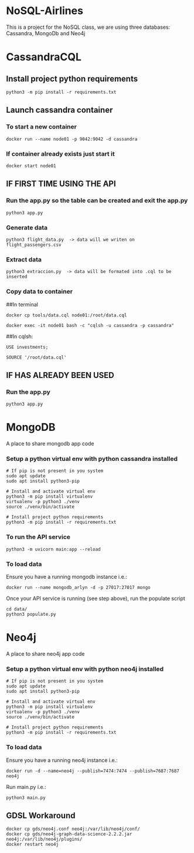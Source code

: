 # NoSQL-Airlines
This is a project for the NoSQL class, we are using three databases: Cassandra, MongoDb and Neo4j
# CassandraCQL
## Install project python requirements
```
python3 -m pip install -r requirements.txt
```
## Launch cassandra container
### To start a new container
```
docker run --name node01 -p 9042:9042 -d cassandra
```
### If container already exists just start it
```
docker start node01
```
## IF FIRST TIME USING THE API
### Run the app.py so the table can be created and exit the app.py
```
python3 app.py
```
### Generate data
```
python3 flight_data.py  -> data will we writen on flight_passengers.csv
```
### Extract data
```
python3 extraccion.py  -> data will be formated into .cql to be inserted
```
### Copy data to container
##In terminal
```
docker cp tools/data.cql node01:/root/data.cql
```
```
docker exec -it node01 bash -c "cqlsh -u cassandra -p cassandra"
```
##In cqlsh:
```
USE investments;
```
```
SOURCE '/root/data.cql'

```
## IF HAS ALREADY BEEN USED
### Run the app.py    
```
python3 app.py
```
# MongoDB
A place to share mongodb app code
### Setup a python virtual env with python cassandra installed
```
# If pip is not present in you system
sudo apt update
sudo apt install python3-pip

# Install and activate virtual env
python3 -m pip install virtualenv
virtualenv -p python3 ./venv
source ./venv/bin/activate

# Install project python requirements
python3 -m pip install -r requirements.txt
```
### To run the API service
```
python3 -m uvicorn main:app --reload
```
### To load data
Ensure you have a running mongodb instance
i.e.:
```
docker run --name mongodb_arlyn -d -p 27017:27017 mongo
```
Once your API service is running (see step above), run the populate script
```
cd data/
python3 populate.py
```
# Neo4j
A place to share neo4j app code
### Setup a python virtual env with python neo4j installed
```
# If pip is not present in you system
sudo apt update
sudo apt install python3-pip

# Install and activate virtual env
python3 -m pip install virtualenv
virtualenv -p python3 ./venv
source ./venv/bin/activate

# Install project python requirements
python3 -m pip install -r requirements.txt
```
### To load data
Ensure you have a running neo4j instance
i.e.:
```
docker run -d --name=neo4j --publish=7474:7474 --publish=7687:7687 neo4j
```
Run main.py
i.e.:
```
python3 main.py
```
## GDSL Workaround

```
docker cp gds/neo4j.conf neo4j:/var/lib/neo4j/conf/
docker cp gds/neo4j-graph-data-science-2.2.2.jar neo4j:/var/lib/neo4j/plugins/
docker restart neo4j
```

